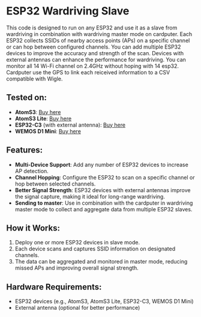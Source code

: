 # ESP32 Wardriving Slave

This code is designed to run on any ESP32 and use it as a slave from wardriving in combination with wardriving master mode on cardputer. 
Each ESP32 collects SSIDs of nearby access points (APs) on a specific channel or can hop between configured channels. 
You can add multiple ESP32 devices to improve the accuracy and strength of the scan. 
Devices with external antennas can enhance the performance for wardriving.
You can monitor all 14 Wi-Fi channel on 2.4GHz without hoping with 14 esp32.
Cardputer use the GPS to link each reiceived information to a CSV compatible with Wigle.

## Tested on:
- **AtomS3**: [Buy here](https://s.click.aliexpress.com/e/_DnDXSKJ)
- **AtomS3 Lite**: [Buy here](https://s.click.aliexpress.com/e/_Dm0e95D)
- **ESP32-C3** (with external antenna): [Buy here](https://s.click.aliexpress.com/e/_DD1yibp)
- **WEMOS D1 Mini**: [Buy here](https://s.click.aliexpress.com/e/_DEWPrnz)

## Features:
- **Multi-Device Support**: Add any number of ESP32 devices to increase AP detection.
- **Channel Hopping**: Configure the ESP32 to scan on a specific channel or hop between selected channels.
- **Better Signal Strength**: ESP32 devices with external antennas improve the signal capture, making it ideal for long-range wardriving.
- **Sending to master**: Use in combination with the cardputer in wardriving master mode to collect and aggregate data from multiple ESP32 slaves.

## How it Works:
1. Deploy one or more ESP32 devices in slave mode.
2. Each device scans and captures SSID information on designated channels.
3. The data can be aggregated and monitored in master mode, reducing missed APs and improving overall signal strength.

## Hardware Requirements:
- ESP32 devices (e.g., AtomS3, AtomS3 Lite, ESP32-C3, WEMOS D1 Mini)
- External antenna (optional for better performance)
